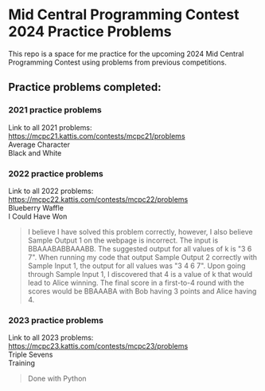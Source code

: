 # Mid Central Programming Contest 2024 Practice Problems
This repo is a space for me practice for the upcoming 2024 Mid Central Programming Contest using problems from previous competitions. 

## Practice problems completed:

### 2021 practice problems
Link to all 2021 problems: https://mcpc21.kattis.com/contests/mcpc21/problems  
Average Character  
Black and White  

### 2022 practice problems
Link to all 2022 problems: https://mcpc22.kattis.com/contests/mcpc22/problems  
Blueberry Waffle  
I Could Have Won  
> I believe I have solved this problem correctly, however, I also believe Sample Output 1 on the webpage is incorrect. The input is BBAAABABBAAABB. The suggested output for all values of k is "3 6 7". When running my code that output Sample Output 2 correctly with Sample Input 1, the output for all values was "3 4 6 7". Upon going through Sample Input 1, I discovered that 4 is a value of k that would lead to Alice winning. The final score in a first-to-4 round with the scores would be BBAAABA with Bob having 3 points and Alice having 4.

### 2023 practice problems
Link to all 2023 problems: https://mcpc23.kattis.com/contests/mcpc23/problems  
Triple Sevens  
Training  
> Done with Python  

